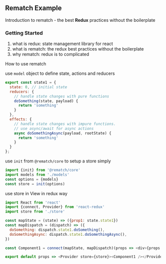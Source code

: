 ## Rematch Example  
Introduction to rematch - the best **Redux** practices without the boilerplate  

### Getting Started  
1. what is redux: state management library for react  
2. what is rematch: the redux best practices without the boilerplate  
3. why rematch: redux is to complicated  

How to use rematch  

use `model` object to define state, actions and reducers  
```js
export const state1 = {
  state: 0, // initial state
  reducers: {
    // handle state changes with pure functions
    doSomething(state, payload) {
      return 'something'
    }
  },
  effects: {
    // handle state changes with impure functions.
    // use async/await for async actions
    async doSomethingAsync(payload, rootState) {
      return 'something'
    }
  }
};
```

use `init` from `@rematch/core` to setup a store simply
```js
import {init} from '@rematch/core'
import models from './models'
const options = {models}
const store = init(options)
```

use store in View in redux way  
```js
import React from 'react'
import {connect, Provider} from 'react-redux'
import store from './store'

const mapState = (state) => ({prop1: state.state1})
const mapDispatch = (dispatch) => ({
  doSomething: dispatch.state1.doSomething(),
  doSomethingAsync: dispatch.state1.doSomethingAsync(),
})

const Component1 = connect(mapState, mapDispatch)(props => <div>{props.prop1}</div>)

export default props => <Provider store={store}><Component1 /></Provider>
```
